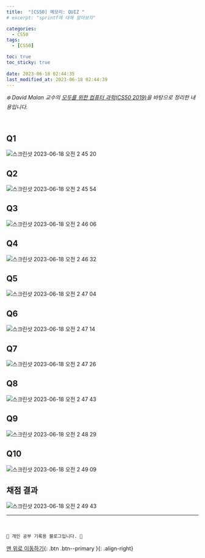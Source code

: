 ```yaml
---
title:  "[CS50] 메모리: QUIZ "
# excerpt: "sprintf에 대해 알아보자"

categories:
  - CS50
tags:
  - [CS50]

toc: true
toc_sticky: true
 
date: 2023-06-18 02:44:35
last_modified_at: 2023-06-18 02:44:39
---
```



_❄️ David Malan 교수의 [모두를 위한 컴퓨터 과학(CS50 2019)](https://www.boostcourse.org/cs112/lecture/119003?isDesc=false)을 바탕으로 정리한 내용입니다._

<br>

## Q1
![스크린샷 2023-06-18 오전 2 45 20](https://github.com/minju412/jenkins-test/assets/59405576/2454fc3b-eb2a-43ac-8dee-68e6bed1d5c0)

## Q2
![스크린샷 2023-06-18 오전 2 45 54](https://github.com/minju412/jenkins-test/assets/59405576/dae5ef3f-6d90-457d-b41c-f1162e2cded0)

## Q3
![스크린샷 2023-06-18 오전 2 46 06](https://github.com/minju412/jenkins-test/assets/59405576/ea492a4f-9c26-40ee-b50a-f552eafc93cf)

## Q4
![스크린샷 2023-06-18 오전 2 46 32](https://github.com/minju412/jenkins-test/assets/59405576/d4f0254f-6a79-48f7-9772-effa9ad41715)

## Q5
![스크린샷 2023-06-18 오전 2 47 04](https://github.com/minju412/jenkins-test/assets/59405576/295f0a4f-09f7-4d89-a40d-1da95d83c9a8)

## Q6
![스크린샷 2023-06-18 오전 2 47 14](https://github.com/minju412/jenkins-test/assets/59405576/07471c41-743d-456a-a96e-89834f18d5f1)

## Q7
![스크린샷 2023-06-18 오전 2 47 26](https://github.com/minju412/jenkins-test/assets/59405576/886ee9e5-aa20-4736-8424-9a0e3be0b4a5)

## Q8
![스크린샷 2023-06-18 오전 2 47 43](https://github.com/minju412/jenkins-test/assets/59405576/ab95dba3-8904-4395-9d59-af97a7d9f737)

## Q9
![스크린샷 2023-06-18 오전 2 48 29](https://github.com/minju412/jenkins-test/assets/59405576/480574fd-b9f0-4343-a17d-a2bf9804ebcc)

## Q10
![스크린샷 2023-06-18 오전 2 49 09](https://github.com/minju412/jenkins-test/assets/59405576/ba1da712-26ba-495d-a893-40705053cc6b)

## 채점 결과
![스크린샷 2023-06-18 오전 2 49 43](https://github.com/minju412/jenkins-test/assets/59405576/b482192f-7d8c-45a7-a0b3-d46d1de8694c)







***
<br>


    💛 개인 공부 기록용 블로그입니다. 👻

[맨 위로 이동하기](#){: .btn .btn--primary }{: .align-right}